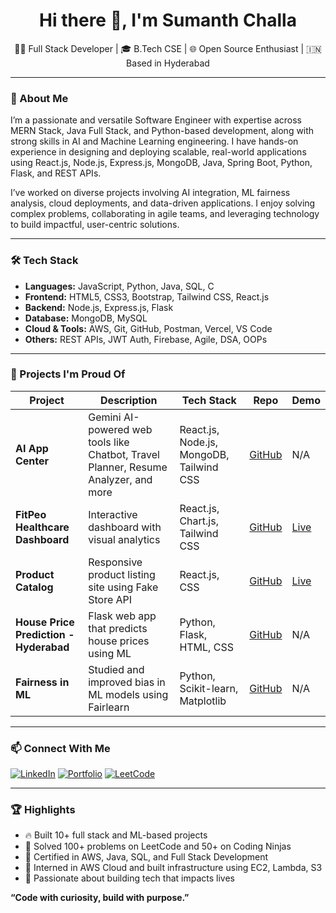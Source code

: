 <h1 align="center">Hi there 👋, I'm Sumanth Challa</h1>

<p align="center">
  👨‍💻 Full Stack Developer | 🎓 B.Tech CSE | 🌐 Open Source Enthusiast | 🇮🇳 Based in Hyderabad
</p>

---

### 🚀 About Me
I’m a passionate and versatile Software Engineer with expertise across MERN Stack, Java Full Stack, and Python-based development, along with strong skills in AI and Machine Learning engineering. I have hands-on experience in designing and deploying scalable, real-world applications using React.js, Node.js, Express.js, MongoDB, Java, Spring Boot, Python, Flask, and REST APIs.

I’ve worked on diverse projects involving AI integration, ML fairness analysis, cloud deployments, and data-driven applications. I enjoy solving complex problems, collaborating in agile teams, and leveraging technology to build impactful, user-centric solutions.

---

### 🛠️ Tech Stack

- **Languages:** JavaScript, Python, Java, SQL, C
- **Frontend:** HTML5, CSS3, Bootstrap, Tailwind CSS, React.js
- **Backend:** Node.js, Express.js, Flask
- **Database:** MongoDB, MySQL
- **Cloud & Tools:** AWS, Git, GitHub, Postman, Vercel, VS Code
- **Others:** REST APIs, JWT Auth, Firebase, Agile, DSA, OOPs

---

### 💼 Projects I'm Proud Of

| Project | Description | Tech Stack | Repo | Demo |
|--------|-------------|------------|------|------|
| **AI App Center** | Gemini AI-powered web tools like Chatbot, Travel Planner, Resume Analyzer, and more | React.js, Node.js, MongoDB, Tailwind CSS | [GitHub](https://github.com/challasumanth64/ai-app-center) | N/A |
| **FitPeo Healthcare Dashboard** | Interactive dashboard with visual analytics | React.js, Chart.js, Tailwind CSS | [GitHub](https://github.com/challasumanth64/Fitpeo-Healthcare-Dashboard) | [Live](https://fitpeo-healthcare-dashboard-sigma.vercel.app/) |
| **Product Catalog** | Responsive product listing site using Fake Store API | React.js, CSS | [GitHub](https://github.com/challasumanth64/React-Product-Catalog) | [Live](https://react-product-catalog-five.vercel.app/) |
| **House Price Prediction - Hyderabad** | Flask web app that predicts house prices using ML | Python, Flask, HTML, CSS | [GitHub](https://github.com/challasumanth64/House-Price-Prediction-Hyderabad) | N/A |
| **Fairness in ML** | Studied and improved bias in ML models using Fairlearn | Python, Scikit-learn, Matplotlib | [GitHub](https://github.com/challasumanth64/THE-IMPACT-OF-FEATURE-ENGINEERING-ON-FAIRNESS-METRICS-IN-MACHINE-LEARNING-ALGORITHMS) | N/A |

---

### 📫 Connect With Me

<p align="left">
  <a href="https://www.linkedin.com/in/challa-sumanth-587628294/" target="_blank"><img src="https://img.shields.io/badge/LinkedIn-0077B5?style=for-the-badge&logo=linkedin&logoColor=white" alt="LinkedIn"></a>
  <a href="https://sumanths-stellar-site.vercel.app/" target="_blank"><img src="https://img.shields.io/badge/Portfolio-000000?style=for-the-badge&logo=About.me&logoColor=white" alt="Portfolio"></a>
  <a href="https://leetcode.com/u/SumanthChalla/" target="_blank"><img src="https://img.shields.io/badge/LeetCode-FFA116?style=for-the-badge&logo=LeetCode&logoColor=black" alt="LeetCode"></a>
</p>

---

### 🏆 Highlights

- 🔥 Built 10+ full stack and ML-based projects
- 🧠 Solved 100+ problems on LeetCode and 50+ on Coding Ninjas
- 📜 Certified in AWS, Java, SQL, and Full Stack Development
- 🧪 Interned in AWS Cloud and built infrastructure using EC2, Lambda, S3
- 🎯 Passionate about building tech that impacts lives


**“Code with curiosity, build with purpose.”**
